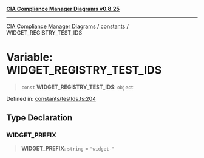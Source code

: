 [**CIA Compliance Manager Diagrams v0.8.25**](../../README.md)

***

[CIA Compliance Manager Diagrams](../../modules.md) / [constants](../README.md) / WIDGET\_REGISTRY\_TEST\_IDS

# Variable: WIDGET\_REGISTRY\_TEST\_IDS

> `const` **WIDGET\_REGISTRY\_TEST\_IDS**: `object`

Defined in: [constants/testIds.ts:204](https://github.com/Hack23/cia-compliance-manager/blob/b7816746b3b7f5e02cb18303af9cc6696a8caef9/src/constants/testIds.ts#L204)

## Type Declaration

### WIDGET\_PREFIX

> **WIDGET\_PREFIX**: `string` = `"widget-"`
